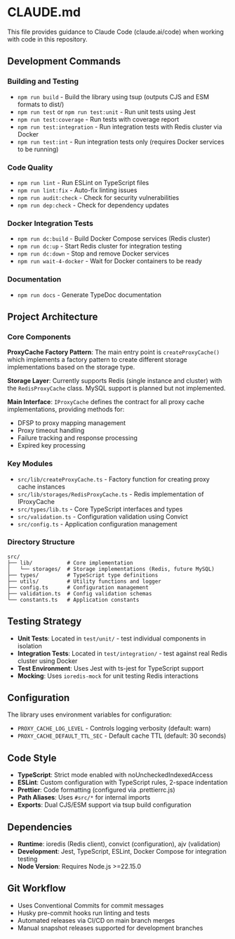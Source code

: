 # CLAUDE.md

This file provides guidance to Claude Code (claude.ai/code) when working with code in this repository.

## Development Commands

### Building and Testing
- `npm run build` - Build the library using tsup (outputs CJS and ESM formats to dist/)
- `npm run test` or `npm run test:unit` - Run unit tests using Jest
- `npm run test:coverage` - Run tests with coverage report
- `npm run test:integration` - Run integration tests with Redis cluster via Docker
- `npm run test:int` - Run integration tests only (requires Docker services to be running)

### Code Quality
- `npm run lint` - Run ESLint on TypeScript files
- `npm run lint:fix` - Auto-fix linting issues
- `npm run audit:check` - Check for security vulnerabilities
- `npm run dep:check` - Check for dependency updates

### Docker Integration Tests
- `npm run dc:build` - Build Docker Compose services (Redis cluster)
- `npm run dc:up` - Start Redis cluster for integration testing
- `npm run dc:down` - Stop and remove Docker services
- `npm run wait-4-docker` - Wait for Docker containers to be ready

### Documentation
- `npm run docs` - Generate TypeDoc documentation

## Project Architecture

### Core Components

**ProxyCache Factory Pattern**: The main entry point is `createProxyCache()` which implements a factory pattern to create different storage implementations based on the storage type.

**Storage Layer**: Currently supports Redis (single instance and cluster) with the `RedisProxyCache` class. MySQL support is planned but not implemented.

**Main Interface**: `IProxyCache` defines the contract for all proxy cache implementations, providing methods for:
- DFSP to proxy mapping management
- Proxy timeout handling
- Failure tracking and response processing
- Expired key processing

### Key Modules

- `src/lib/createProxyCache.ts` - Factory function for creating proxy cache instances
- `src/lib/storages/RedisProxyCache.ts` - Redis implementation of IProxyCache
- `src/types/lib.ts` - Core TypeScript interfaces and types
- `src/validation.ts` - Configuration validation using Convict
- `src/config.ts` - Application configuration management

### Directory Structure

```
src/
├── lib/           # Core implementation
│   └── storages/  # Storage implementations (Redis, future MySQL)
├── types/         # TypeScript type definitions
├── utils/         # Utility functions and logger
├── config.ts      # Configuration management
├── validation.ts  # Config validation schemas
└── constants.ts   # Application constants
```

## Testing Strategy

- **Unit Tests**: Located in `test/unit/` - test individual components in isolation
- **Integration Tests**: Located in `test/integration/` - test against real Redis cluster using Docker
- **Test Environment**: Uses Jest with ts-jest for TypeScript support
- **Mocking**: Uses `ioredis-mock` for unit testing Redis interactions

## Configuration

The library uses environment variables for configuration:
- `PROXY_CACHE_LOG_LEVEL` - Controls logging verbosity (default: warn)
- `PROXY_CACHE_DEFAULT_TTL_SEC` - Default cache TTL (default: 30 seconds)

## Code Style

- **TypeScript**: Strict mode enabled with noUncheckedIndexedAccess
- **ESLint**: Custom configuration with TypeScript rules, 2-space indentation
- **Prettier**: Code formatting (configured via .prettierrc.js)
- **Path Aliases**: Uses `#src/*` for internal imports
- **Exports**: Dual CJS/ESM support via tsup build configuration

## Dependencies

- **Runtime**: ioredis (Redis client), convict (configuration), ajv (validation)
- **Development**: Jest, TypeScript, ESLint, Docker Compose for integration testing
- **Node Version**: Requires Node.js >=22.15.0

## Git Workflow

- Uses Conventional Commits for commit messages
- Husky pre-commit hooks run linting and tests
- Automated releases via CI/CD on main branch merges
- Manual snapshot releases supported for development branches